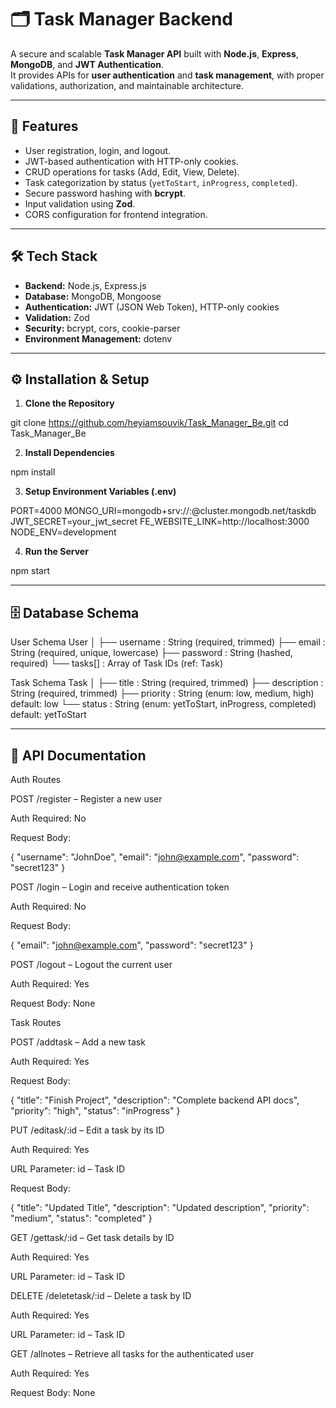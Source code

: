 # 🗂 Task Manager Backend

A secure and scalable **Task Manager API** built with **Node.js**, **Express**, **MongoDB**, and **JWT Authentication**.  
It provides APIs for **user authentication** and **task management**, with proper validations, authorization, and maintainable architecture.

---

## 📌 Features
- User registration, login, and logout.
- JWT-based authentication with HTTP-only cookies.
- CRUD operations for tasks (Add, Edit, View, Delete).
- Task categorization by status (`yetToStart`, `inProgress`, `completed`).
- Secure password hashing with **bcrypt**.
- Input validation using **Zod**.
- CORS configuration for frontend integration.

---

## 🛠 Tech Stack
- **Backend:** Node.js, Express.js
- **Database:** MongoDB, Mongoose
- **Authentication:** JWT (JSON Web Token), HTTP-only cookies
- **Validation:** Zod
- **Security:** bcrypt, cors, cookie-parser
- **Environment Management:** dotenv

---


## ⚙️ Installation & Setup

1. **Clone the Repository**

git clone https://github.com/heyiamsouvik/Task_Manager_Be.git
cd Task_Manager_Be

2. **Install Dependencies**

npm install

3. **Setup Environment Variables (.env)**

PORT=4000
MONGO_URI=mongodb+srv://<username>:<password>@cluster.mongodb.net/taskdb
JWT_SECRET=your_jwt_secret
FE_WEBSITE_LINK=http://localhost:3000
NODE_ENV=development

4. **Run the Server**

npm start

---
## 🗄 Database Schema
User Schema
User
│
├── username   : String (required, trimmed)
├── email      : String (required, unique, lowercase)
├── password   : String (hashed, required)
└── tasks[]    : Array of Task IDs (ref: Task)

Task Schema
Task
│
├── title       : String (required, trimmed)
├── description : String (required, trimmed)
├── priority    : String (enum: low, medium, high) default: low
└── status      : String (enum: yetToStart, inProgress, completed) default: yetToStart


---

## 📡 API Documentation
Auth Routes

POST /register – Register a new user

Auth Required: No

Request Body:

{ "username": "JohnDoe", "email": "john@example.com", "password": "secret123" }


POST /login – Login and receive authentication token

Auth Required: No

Request Body:

{ "email": "john@example.com", "password": "secret123" }


POST /logout – Logout the current user

Auth Required: Yes

Request Body: None

Task Routes

POST /addtask – Add a new task

Auth Required: Yes

Request Body:

{ "title": "Finish Project", "description": "Complete backend API docs", "priority": "high", "status": "inProgress" }


PUT /editask/:id – Edit a task by its ID

Auth Required: Yes

URL Parameter: id – Task ID

Request Body:

{ "title": "Updated Title", "description": "Updated description", "priority": "medium", "status": "completed" }


GET /gettask/:id – Get task details by ID

Auth Required: Yes

URL Parameter: id – Task ID

DELETE /deletetask/:id – Delete a task by ID

Auth Required: Yes

URL Parameter: id – Task ID

GET /allnotes – Retrieve all tasks for the authenticated user

Auth Required: Yes

Request Body: None